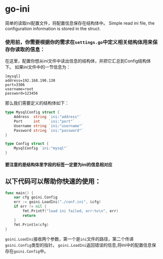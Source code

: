 # go-ini
简单的读取ini配置文件，将配置信息保存在结构体中。
Simple read ini file, the configuration information is stored in the struct.

### 使用前，你需要根据你的需求在`settings.go`中定义相关结构体用来保存你读取的信息：
在这里，配置你想从ini文件中读出信息的结构体，并把它汇总到Config结构体下。
如果ini文件中的一节信息为：
```
[mysql]
address=192.168.190.130
port=3306
username=root
password=123456
```
那么我们需要定义的结构体如下：
```go
type MysqlConfig struct {
    Address  string `ini:"address"`
    Port     int    `ini:"port"`
    Username string `ini:"username"`
    Password string `ini:"password"`
}

type Config struct {
    MysqlConfig `ini:"mysql"`
}
```
#### 要注意的是结构体里字段的标签一定要为ini的信息相对应

## 以下代码可以帮助你快速的使用：
```go
func main() {
	var cfg goini.Config
	err := goini.LoadIni("./conf.ini", &cfg)
	if err != nil {
		fmt.Printf("load ini failed, err:%v\n", err)
		return
	}
	fmt.Println(cfg)
}
```

`goini.LoadIni`接收两个参数，第一个是`ini`文件的路径，第二个传递`goini.Config`类型的指针。
`goini.LoadIni`返回错误的信息,将ini中的配置信息保存在`goini.Config`中。
